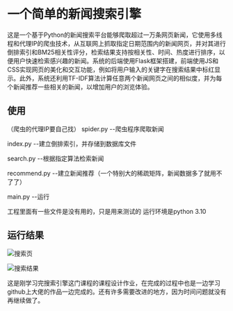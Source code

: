 # 一个简单的新闻搜索引擎
这是一个基于Python的新闻搜索平台能够爬取超过一万条网页新闻，它使用多线程和代理IP的爬虫技术，从互联网上抓取指定日期范围内的新闻网页，并对其进行倒排索引和BM25相关性评分，检索结果支持按相关性、时间、热度进行排序，以便用户快速检索感兴趣的新闻。系统的后端使用Flask框架搭建，前端使用JS和CSS实现网页的美化和交互功能，例如将用户输入的关键字在搜索结果中标红显示。此外，系统还利用TF-IDF算法计算任意两个新闻网页之间的相似度，并为每个新闻推荐一些相关的新闻，以增加用户的浏览体验。

## 使用

（爬虫的代理IP要自己找）
spider.py --爬虫程序爬取新闻

index.py --建立倒排索引，并存储到数据库文件

search.py --根据指定算法检索新闻

recommend.py --建立新闻推荐（一个特别大的稀疏矩阵，新闻数据多了就用不了了）

main.py --运行

工程里面有一些文件是没有用的，只是用来测试的
运行环境是python 3.10

## 运行结果
![搜索页](https://github.com/duyaya18/news-search-engine/assets/138270990/c6ab4ec5-3df3-44a9-8e29-9a61d6e1e3fa)

![搜索结果](https://github.com/duyaya18/news-search-engine/assets/138270990/05bce062-e630-4eaf-b302-f1ebeec085aa)

这是刚学习完搜索引擎这门课程的课程设计作业，在完成的过程中也是一边学习github上大佬的作品一边完成的。还有许多需要改进的地方，因为时间问题就没有再继续做了。
